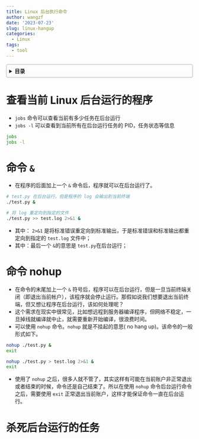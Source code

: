 ```yaml
---
title: Linux 后台执行命令
author: wangzf
date: '2023-07-23'
slug: linux-hangup
categories:
  - Linux
tags:
  - tool
---
```


<style>
details {
    border: 1px solid #aaa;
    border-radius: 4px;
    padding: .5em .5em 0;
}
summary {
    font-weight: bold;
    margin: -.5em -.5em 0;
    padding: .5em;
}
details[open] {
    padding: .5em;
}
details[open] summary {
    border-bottom: 1px solid #aaa;
    margin-bottom: .5em;
}
img {
    pointer-events: none;
}
</style>

<details><summary>目录</summary><p>

- [查看当前 Linux 后台运行的程序](#查看当前-linux-后台运行的程序)
- [命令 `&`](#命令-)
- [命令 nohup](#命令-nohup)
- [杀死后台运行的任务](#杀死后台运行的任务)
</p></details><p></p>

# 查看当前 Linux 后台运行的程序

- `jobs` 命令可以查看当前有多少任务在后台运行
- `jobs -l` 可以查看到当前所有在后台运行任务的 PID，任务状态等信息

```bash
jobs
jobs -l
```

# 命令 `&`

- 在程序的后面加上一个 `&` 命令后，程序就可以在后台运行了。

```bash
# test.py 在后台运行，但是程序的 log 会输出到当前终端
./test.py &

# 将 log 重定向到指定的文件
./test.py >> test.log 2>&1 &
```

- 其中： `2>&1` 是将标准错误重定向到标准输出，于是标准错误和标准输出都重定向到指定的 `test.log` 文件中；
- 其中：最后一个 `&`的意思是 `test.py`在后台运行；

# 命令 nohup

- 在命令的末尾加上一个 `&` 符号后，程序可以在后台运行，但是一旦当前终端关闭（即退出当前帐户），该程序就会停止运行。那假如说我们想要退出当前终端，但又想让程序在后台运行，该如何处理呢？
- 这个需求在现实中很常见，比如想远程到服务器编译程序，但网络不稳定，一旦掉线就编译就中止，就需要重新开始编译，很浪费时间。
- 可以使用 `nohup` 命令。`nohup` 就是不挂起的意思( no hang up)。该命令的一般形式如下。

```bash
nohup ./test.py &
exit

nohup ./test.py > test.log 2>&1 &
exit
```

- 使用了 `nohup` 之后，很多人就不管了，其实这样有可能在当前账户非正常退出或者结束的时候，命令还是自己结束了。所以在使用 `nohup` 命令后台运行命令之后，需要使用 `exit` 正常退出当前账户，这样才能保证命令一直在后台运行。

# 杀死后台运行的任务
